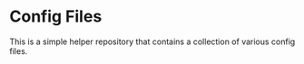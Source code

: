 # Config Files

This is a simple helper repository that contains a collection of various config files. 
